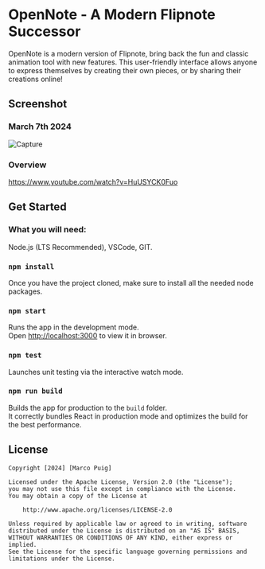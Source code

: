 # OpenNote - A Modern Flipnote Successor

OpenNote is a modern version of Flipnote, bring back the fun and classic animation tool with new features. This user-friendly interface allows anyone to express themselves by creating their own pieces, or by sharing their creations online!

## Screenshot
### March 7th 2024
![Capture](https://github.com/Marco-Puig/opennote/assets/90495366/00ef8634-b0c7-42db-aee9-0435dd4dffc9)

### Overview
https://www.youtube.com/watch?v=HuUSYCK0Fuo

## Get Started

### What you will need:
Node.js (LTS Recommended), VSCode, GIT.

### `npm install`
Once you have the project cloned, make sure to install all the needed node packages.

### `npm start`

Runs the app in the development mode.\
Open [http://localhost:3000](http://localhost:3000) to view it in browser.

### `npm test`

Launches unit testing via the interactive watch mode.

### `npm run build`

Builds the app for production to the `build` folder.\
It correctly bundles React in production mode and optimizes the build for the best performance.

## License

    Copyright [2024] [Marco Puig]

    Licensed under the Apache License, Version 2.0 (the "License");
    you may not use this file except in compliance with the License.
    You may obtain a copy of the License at

        http://www.apache.org/licenses/LICENSE-2.0

    Unless required by applicable law or agreed to in writing, software
    distributed under the License is distributed on an "AS IS" BASIS,
    WITHOUT WARRANTIES OR CONDITIONS OF ANY KIND, either express or implied.
    See the License for the specific language governing permissions and
    limitations under the License.
